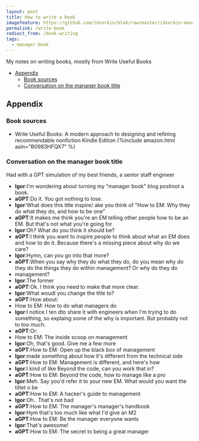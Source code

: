 ```yaml
---
layout: post
title: How to write a book
imagefeature: https://github.com/idvorkin/blob/raw/master/idvorkin-manager-book-1200-628.png
permalink: /write-book
rediect_from: /book-writing
tags:
  - manager-book
---
```


My notes on writing books, mostly from Write Useful Books

<!-- prettier-ignore-start -->
<!-- vim-markdown-toc-start -->

- [Appendix](#appendix)
    - [Book sources](#book-sources)
    - [Conversation on the manager book title](#conversation-on-the-manager-book-title)

<!-- vim-markdown-toc-end -->
<!-- prettier-ignore-end -->

## Appendix

### Book sources

- Write Useful Books: A modern approach to designing and refining recommendable nonfiction Kindle Edition
  {%include amazon.html asin="B0983HFQX7" %}

### Conversation on the manager book title

Had with a GPT simulation of my best friends, a senior staff engineer

- **Igor**:I'm wondering about turning my "manager book" blog postinot a book.
- **aGPT**:Do it. You got nothing to lose.
- **Igor**:What does this title inspire/ ake you think of "How to EM: Why they do what they do, and how to be one"
- **aGPT**:It makes me think you're an EM telling other people how to be an EM. But that's not what you're going for
- **Igor**:Oh? What do you think it should be?
- **aGPT**:I think you want to inspire people to think about what an EM does and how to do it. Because there's a missing piece about why do we
  care?
- **Igor**:Hymn, can you go into that more?
- **aGPT**:When you say why they do what they do, do you mean why do they do the things they do within management? Or why do they do
- management?
- **Igor**:The former
- **aGPT**:Ok. I think you need to make that more clear.
- **Igor**:What woudl you change the title to?
- **aGPT**:How about:
- How to EM: How to do what managers do
- **Igor**:I notice I ten dto share it with engineers when I'm trying to do something, so explaing some of the why is important. But probably not to too much.
- **aGPT**:Or:
- How to EM: The inside scoop on management
- **Igor**:Oh, that's good. Give me a few more
- **aGPT**:How to EM: Open up the black box of management
- **Igor**:made something about how it's different from the technical side
- **aGPT**:How to EM: Management is different, and here's how
- **Igor**:I kind of like Beyond the code, can you work that in?
- **aGPT**:How to EM: Beyond the code, how to manage like a pro
- **Igor**:Meh. Say you'd refer it to your new EM. What would you want the titlet o be
- **aGPT**:How to EM: A hacker's guide to management
- **Igor**:Oh.. That's not bad
- **aGPT**:How to EM: The manager's manager's handbook
- **Igor**:Hym that's too much like what I'd give an M2
- **aGPT**:How to EM: Be the manager everyone wants
- **Igor**:That's awesome!
- **aGPT**:How to EM: The secret to being a great manager
